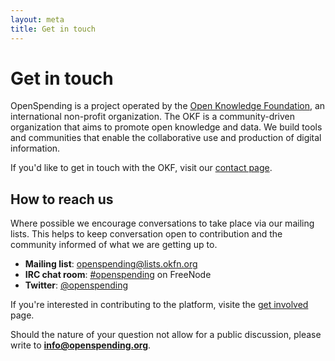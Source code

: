 ```yaml
---
layout: meta
title: Get in touch
---
```


# Get in touch

OpenSpending is a project operated by the [Open Knowledge Foundation](http://okfn.org), an international non-profit organization. The OKF is a community-driven organization that aims to promote open knowledge
and data. We build tools and communities that enable the collaborative use and production of digital information.

If you'd like to get in touch with the OKF, visit our [contact page](http://okfn.org/contact/). 

## How to reach us

Where possible we encourage conversations to take place via our  mailing lists. This helps to keep conversation open to contribution and the community informed of what we are getting up to.

* **Mailing list**: [openspending@lists.okfn.org](http://lists.okfn.org/mailman/listinfo/openspending)
* **IRC chat room**: [#openspending](http://webchat.freenode.net/?channels=openspending>) on FreeNode
* **Twitter**: [@openspending](http://.twitter.com/openspending)

If you're interested in contributing to the platform, visite the [get involved](contribute.html) page.

Should the nature of your question not allow for a public discussion, please write to **info@openspending.org**.



